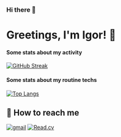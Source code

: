### Hi there 👋

# Greetings, I'm Igor! 👋

#### Some stats about my activity

[![GitHub Streak](https://streak-stats.demolab.com?user=student3146&theme=dark&hide_border=true)](https://git.io/streak-stats)

#### Some stats about my routine techs


[![Top Langs](https://github-readme-stats.vercel.app/api/top-langs/?username=student3146&layout=donut-vertical)](https://github.com/anuraghazra/github-readme-stats)


## 🔗 How to reach me

[![gmail](https://img.shields.io/badge/gmail-eee?style=for-the-badge&logo=gmail&logoColor=red)](mailto:iskostiuk3146@gmail.com)
[![Read.cv](https://img.shields.io/static/v1?style=for-the-badge&message=CV&color=C6C6C6&logo=Read.cv&logoColor=333333&label=)](https://drive.google.com/file/d/1oXriQvt3paqL4vGCR0yZt9KZffIUQSnK/view?usp=sharing)


